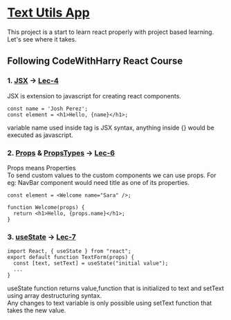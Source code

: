 # [Text Utils App](https://coderharsh02.github.io/react-text-utils-app/)
This project is a start to learn react properly with project based learning.  
Let's see where it takes. 

## Following CodeWithHarry React Course

### 1. [JSX](https://reactjs.org/docs/introducing-jsx.html) -> [Lec-4](https://youtu.be/JvC7aA24m4Q)

JSX is extension to javascript for creating react components. 

```
const name = 'Josh Perez';
const element = <h1>Hello, {name}</h1>;
```

variable name used inside tag is JSX syntax, anything inside {} would be executed as javascript.

### 2. [Props](https://reactjs.org/docs/components-and-props.html) & [PropsTypes](https://reactjs.org/docs/typechecking-with-proptypes.html) -> [Lec-6](https://youtu.be/xvm3X1oyTL8)

Props means Properties  
To send custom values to the custom components we can use props. For eg: NavBar component would need title as one of its properties.

```
const element = <Welcome name="Sara" />;
```

```
function Welcome(props) {
  return <h1>Hello, {props.name}</h1>;
}
```

### 3. [useState](https://reactjs.org/docs/hooks-state.html) -> [Lec-7](https://youtu.be/leBpCqU8wdg)

```
import React, { useState } from "react";
export default function TextForm(props) {
  const [text, setText] = useState("initial value");
  ...
}
```
useState function returns value,function that is initialized to text and setText using array destructuring syntax.  
Any changes to text variable is only possible using setText function that takes the new value.
